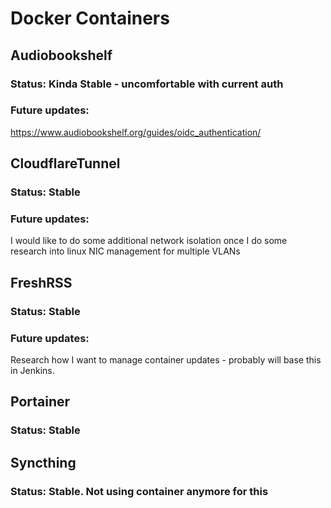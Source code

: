 # Docker Containers

## Audiobookshelf

### Status: Kinda Stable - uncomfortable with current auth 

### Future updates:
https://www.audiobookshelf.org/guides/oidc_authentication/


<!------------------------------------------------------------------------------->
## CloudflareTunnel

### Status: Stable

### Future updates: 
I would like to do some additional network isolation once I do 
    some research into linux NIC management for multiple VLANs

<!------------------------------------------------------------------------------->
## FreshRSS

### Status: Stable

### Future updates: 
Research how I want to manage container updates - probably will base this in Jenkins.

<!------------------------------------------------------------------------------->
## Portainer

### Status: Stable

<!------------------------------------------------------------------------------->
## Syncthing

### Status: Stable. Not using container anymore for this